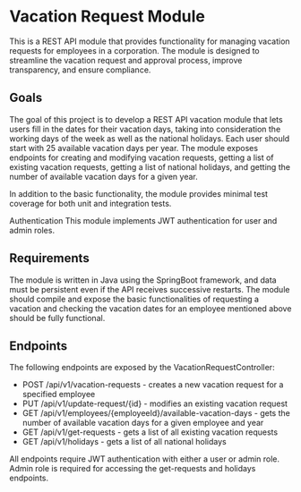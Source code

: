 # Vacation Request Module
This is a REST API module that provides functionality for managing vacation requests for employees in a corporation. The module is designed to streamline the vacation request and approval process, improve transparency, and ensure compliance.

## Goals
The goal of this project is to develop a REST API vacation module that lets users fill in the dates for their vacation days, taking into consideration the working days of the week as well as the national holidays. Each user should start with 25 available vacation days per year. The module exposes endpoints for creating and modifying vacation requests, getting a list of existing vacation requests, getting a list of national holidays, and getting the number of available vacation days for a given year.

In addition to the basic functionality, the module provides minimal test coverage for both unit and integration tests.

Authentication
This module implements JWT authentication for user and admin roles.

## Requirements
The module is written in Java using the SpringBoot framework, and data must be persistent even if the API receives successive restarts. The module should compile and expose the basic functionalities of requesting a vacation and checking the vacation dates for an employee mentioned above should be fully functional.

## Endpoints
The following endpoints are exposed by the VacationRequestController:

* POST /api/v1/vacation-requests - creates a new vacation request for a specified employee
* PUT /api/v1/update-request/{id} - modifies an existing vacation request
* GET /api/v1/employees/{employeeId}/available-vacation-days - gets the number of available vacation days for a given employee and year
* GET /api/v1/get-requests - gets a list of all existing vacation requests
* GET /api/v1/holidays - gets a list of all national holidays

All endpoints require JWT authentication with either a user or admin role. Admin role is required for accessing the get-requests and holidays endpoints.
